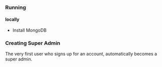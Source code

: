 ### Running
#### locally
- Install MongoDB

### Creating Super Admin
The very first user who signs up for an account, automatically becomes a super admin.